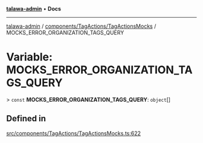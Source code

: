 [**talawa-admin**](../../../../README.md) • **Docs**

***

[talawa-admin](../../../../modules.md) / [components/TagActions/TagActionsMocks](../README.md) / MOCKS\_ERROR\_ORGANIZATION\_TAGS\_QUERY

# Variable: MOCKS\_ERROR\_ORGANIZATION\_TAGS\_QUERY

\> `const` **MOCKS\_ERROR\_ORGANIZATION\_TAGS\_QUERY**: `object`[]

## Defined in

[src/components/TagActions/TagActionsMocks.ts:622](https://github.com/PalisadoesFoundation/talawa-admin/blob/4bef0939e3fab4672bfd3599312195b8557e01a3/src/components/TagActions/TagActionsMocks.ts#L622)
